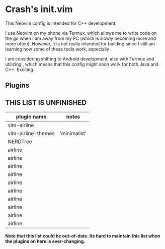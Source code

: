 # Crash's init.vim

This Neovim config is intended for C++ development.

I use Neovim on my phone via Termux, which allows me to write code on the go when I am away from my PC (which is slowly becoming more and more often). However, it is not really intended for building since I still am learning how some of these tools work, especially [](ccls).

I am considering shifting to Android development, also with Termux and utilizing [](BuildAPKs), which means that this config might soon work for both Java and C++. Exciting.

## Plugins

## THIS LIST IS UNFINISHED

| plugin name | notes |
|--|--|
| vim-airline ||
| vim-airline-themes | 'minimalist' |
| NERDTree ||
| airline ||
| airline ||
| airline ||
| airline ||
| airline ||
| airline ||
| airline ||
| airline ||
| airline ||
| airline ||

**Note that this list could be out-of-date. Its hard to maintain this list when the plugins on here is ever-changing.**
